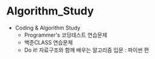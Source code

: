 # Algorithm_Study
* Coding & Algorithm Study
  + Programmer's 코딩테스트 연습문제
  + 백준CLASS 연습문제
  + Do it! 자료구조와 함께 배우는 알고리즘 입문 : 파이썬 편
